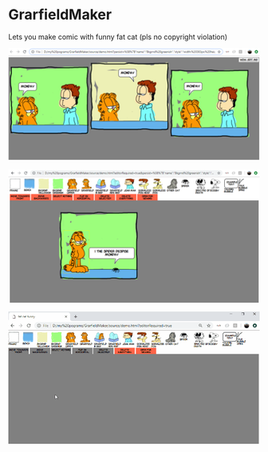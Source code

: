 # GrarfieldMaker
Lets you make comic with funny fat cat (pls no copyright violation)

![Example 1](examples/comic-example-1.png?raw=true "Example of viewing")

![Example 2](examples/editor-example-1.png?raw=true "Example of editor")

![Example 3](examples/editor-example-2.gif?raw=true "Example of editor")

